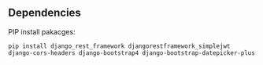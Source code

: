 ## Dependencies
PIP install pakacges: 
```
pip install django_rest_framework djangorestframework_simplejwt django-cors-headers django-bootstrap4 django-bootstrap-datepicker-plus
```
